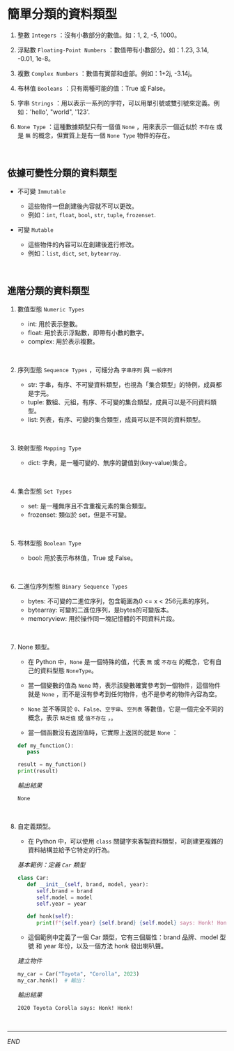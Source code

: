 # 簡單分類的資料類型

1. 整數 `Integers` ：沒有小數部分的數值。如：1, 2, -5, 1000。

2. 浮點數 `Floating-Point Numbers` ：數值帶有小數部分。如：1.23, 3.14, -0.01, 1e-8。

3. 複數 `Complex Numbers` ：數值有實部和虛部。例如：1+2j, -3.14j。

4. 布林值 `Booleans` ：只有兩種可能的值：True 或 False。

5. 字串 `Strings` ：用以表示一系列的字符，可以用單引號或雙引號來定義。例如：'hello', "world", '123'.

6. `None Type` ：這種數據類型只有一個值 `None` ，用來表示一個近似於 `不存在` 或是 `無` 的概念，但實質上是有一個 `None Type` 物件的存在。

<br>

## 依據可變性分類的資料類型

- 不可變 `Immutable`

    - 這些物件一但創建後內容就不可以更改。
    - 例如：`int`, `float`, `bool`, `str`, `tuple`, `frozenset`.



- 可變  `Mutable`
    
    - 這些物件的內容可以在創建後進行修改。
    - 例如：`list`, `dict`, `set`, `bytearray`.

<br>

## 進階分類的資料類型

1. 數值型態 `Numeric Types`

   - int: 用於表示整數。
   - float: 用於表示浮點數，即帶有小數的數字。
   - complex: 用於表示複數。

<br>


2. 序列型態 `Sequence Types` ，可細分為 `字串序列` 與 `一般序列` 

   - str: 字串，有序、不可變資料類型，也視為「集合類型」的特例，成員都是字元。
   - tuple: 數組、元組，有序、不可變的集合類型，成員可以是不同資料類型。
   - list: 列表，有序、可變的集合類型，成員可以是不同的資料類型。

<br>


3. 映射型態 `Mapping Type`

   - dict: 字典，是一種可變的、無序的鍵值對(key-value)集合。

<br>


4. 集合型態 `Set Types`

   - set: 是一種無序且不含重複元素的集合類型。
   - frozenset: 類似於 set，但是不可變。

<br>


5. 布林型態 `Boolean Type`

   - bool: 用於表示布林值，True 或 False。

<br>


6. 二進位序列型態 `Binary Sequence Types`

   - bytes: 不可變的二進位序列，包含範圍為0 <= x < 256元素的序列。
   - bytearray: 可變的二進位序列，是bytes的可變版本。
   - memoryview: 用於操作同一塊記憶體的不同資料片段。

<br>


7. None 類型。

   - 在 Python 中，`None` 是一個特殊的值，代表 `無` 或 `不存在` 的概念，它有自己的資料型態 `NoneType`。
   
   - 當一個變數的值為 `None` 時，表示該變數確實參考到一個物件，這個物件就是 `None` ，而不是沒有參考到任何物件，也不是參考的物件內容為空。 
     
   - `None` 並不等同於 `0`、`False`、`空字串`、`空列表` 等數值，它是一個完全不同的概念，表示 `缺乏值` 或 `值不存在` ，。
   
   - 當一個函數沒有返回值時，它實際上返回的就是 `None` ：
   

   ```python
   def my_function():
      pass

   result = my_function()
   print(result)  
   ```
   _輸出結果_
   ```bash
   None
   ```


<br>


8. 自定義類型。

   - 在 Python 中，可以使用 `class` 關鍵字來客製資料類型，可創建更複雜的資料結構並給予它特定的行為。

   _基本範例：定義 `Car` 類型_


   ```python
   class Car:
      def __init__(self, brand, model, year):
         self.brand = brand
         self.model = model
         self.year = year

      def honk(self):
         print(f"{self.year} {self.brand} {self.model} says: Honk! Honk!")
   ```

   - 這個範例中定義了一個 Car 類型，它有三個屬性：brand 品牌、model 型號 和 year 年份，以及一個方法 honk 發出喇叭聲。
  
   _建立物件_
   ```python
   my_car = Car("Toyota", "Corolla", 2023)
   my_car.honk()  # 輸出：
   ```
   *輸出結果*
   ```bash
   2020 Toyota Corolla says: Honk! Honk!   
   ```

<br>

---

_END_